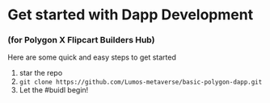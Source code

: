 # Get started with Dapp Development

### (for Polygon X Flipcart Builders Hub)
Here are some quick and easy steps to get started

1. star the repo
2. ``` git clone https://github.com/Lumos-metaverse/basic-polygon-dapp.git ```
3. Let the #buidl begin!
